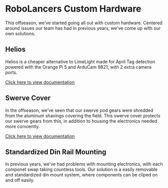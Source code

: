 # RoboLancers Custom Hardware

This offseason, we've started going all out with custom hardware. Centered around issues our team has had in previous years, we've come up with our own solutions.

## Helios
Helios is a cheaper alternative to LimeLight made for April Tag detection powered with the Orange Pi 5 and ArduCam 9821, with 2 extra camera ports.

[Click here to view documentation](https://github.com/danielw0988/RoboLancers-Hardware/tree/main/Helios)

## Swerve Cover
In the offseason, we've seen that our swerve pod gears were shredded from the aluminum shavings covering the field. This swerve cover protects our swerve gears from this, in addition to housing the electronics needed more conviently. 

[Click here to view documentation](https://github.com/RoboLancers/RoboLancers-Hardware/tree/main/Swerve%20Covers)

## Standardized Din Rail Mounting
In previous years, we've had problems with mounting electronics, with each componet swap taking countless tools. Our solution is a easily removable and standardized din mount system, where components can be cliped on and off easily. 


